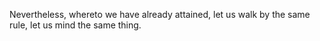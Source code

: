 Nevertheless, whereto we have already attained, let us walk by the same rule, let us mind the same thing.
